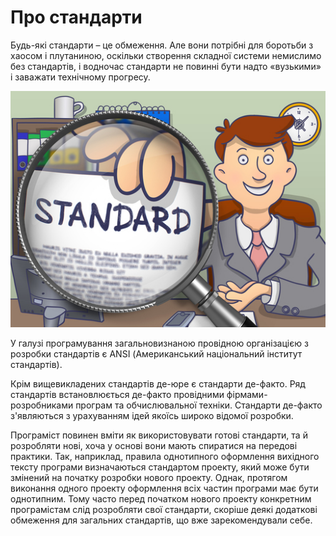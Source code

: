 # Про стандарти

Будь-які стандарти – це обмеження. Але вони потрібні для боротьби з хаосом і плутаниною, оскільки створення складної системи немислимо без стандартів, і водночас стандарти не повинні бути надто «вузькими» і заважати технічному прогресу.

![Стандарт](./assets/standard.jpg)

У галузі програмування загальновизнаною провідною організацією з розробки стандартів є ANSI (Американський національний інститут стандартів).

Крім вищевикладених стандартів де-юре є стандарти де-факто. Ряд стандартів встановлюється де-факто провідними фірмами-розробниками програм та обчислювальної техніки. Стандарти де-факто з'являються з урахуванням ідей якоїсь широко відомої розробки.

Програміст повинен вміти як використовувати готові стандарти, та й розробляти нові, хоча у основі вони мають спиратися на передові практики. Так, наприклад, правила однотипного оформлення вихідного тексту програми визначаються стандартом проекту, який може бути змінений на початку розробки нового проекту. Однак, протягом виконання одного проекту оформлення всіх частин програми має бути однотипним. Тому часто перед початком нового проекту конкретним програмістам слід розробляти свої стандарти, скоріше деякі додаткові обмеження для загальних стандартів, що вже зарекомендували себе.
